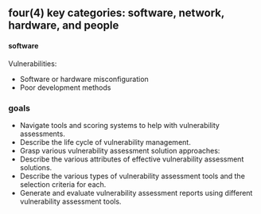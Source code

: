 
## four(4) key categories: software, network, hardware, and people


#### software
Vulnerabilities:
 -   Software or hardware misconfiguration
-    Poor development methods




### goals
- Navigate tools and scoring systems to help with vulnerability assessments.
- Describe the life cycle of vulnerability management.
- Grasp various vulnerability assessment solution approaches:
- Describe the various attributes of effective vulnerability assessment solutions.
- Describe the various types of vulnerability assessment tools and the selection criteria for each.
- Generate and evaluate vulnerability assessment reports using different vulnerability assessment tools. 
